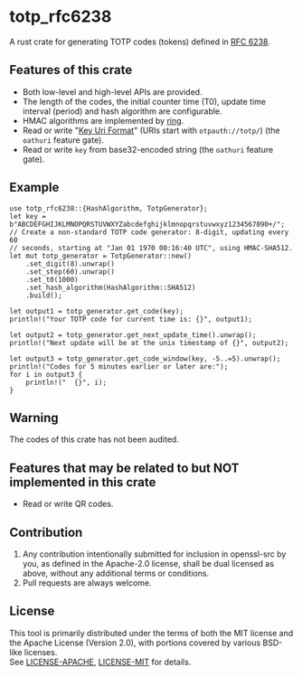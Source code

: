 # totp_rfc6238
A rust crate for generating TOTP codes (tokens) defined in [RFC 6238](https://tools.ietf.org/html/rfc6238).

## Features of this crate
* Both low-level and high-level APIs are provided.
* The length of the codes, the initial counter time (T0), update time interval
(period) and hash algorithm are configurable.
* HMAC algorithms are implemented by [ring](https://crates.io/crates/ring).
* Read or write "[Key Uri Format](https://github.com/google/google-authenticator/wiki/Key-Uri-Format)"
(URIs start with `otpauth://totp/`) (the `oathuri` feature gate).
* Read or write `key` from base32-encoded string (the `oathuri` feature gate).

## Example
```
use totp_rfc6238::{HashAlgorithm, TotpGenerator};
let key = b"ABCDEFGHIJKLMNOPQRSTUVWXYZabcdefghijklmnopqrstuvwxyz1234567890+/";
// Create a non-standard TOTP code generator: 8-digit, updating every 60
// seconds, starting at "Jan 01 1970 00:16:40 UTC", using HMAC-SHA512.
let mut totp_generator = TotpGenerator::new()
    .set_digit(8).unwrap()
    .set_step(60).unwrap()
    .set_t0(1000)
    .set_hash_algorithm(HashAlgorithm::SHA512)
    .build();

let output1 = totp_generator.get_code(key);
println!("Your TOTP code for current time is: {}", output1);

let output2 = totp_generator.get_next_update_time().unwrap();
println!("Next update will be at the unix timestamp of {}", output2);

let output3 = totp_generator.get_code_window(key, -5..=5).unwrap();
println!("Codes for 5 minutes earlier or later are:");
for i in output3 {
    println!("  {}", i);
}
```

## Warning
The codes of this crate has not been audited.

## Features that may be related to but NOT implemented in this crate
* Read or write QR codes.

## Contribution
1. Any contribution intentionally submitted for inclusion in openssl-src by
  you, as defined in the Apache-2.0 license, shall be dual licensed as
  above, without any additional terms or conditions.
2. Pull requests are always welcome.

## License
This tool is primarily distributed under the terms of both the MIT license
and the Apache License (Version 2.0), with portions covered by various
BSD-like licenses.  
See [LICENSE-APACHE](LICENSE-APACHE), [LICENSE-MIT](LICENSE-MIT) for details.
